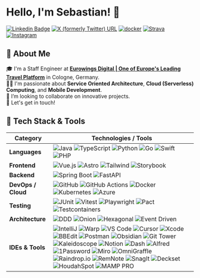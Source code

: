# Hello, I'm Sebastian! 👋

[![Linkedin Badge](https://img.shields.io/badge/-messingfeld-blue?style=flat-square&logo=Linkedin&logoColor=white&link=https://to.messeb.com/contact)](https://to.messeb.com/contact)
[![X (formerly Twitter) URL](https://img.shields.io/badge/-grey?style=flat-square&label=_messeb&logo=X&logoColor=white&link=https://to.messeb.com/twitter)](https://to.messeb.com/twitter)
[![docker](https://img.shields.io/badge/-messeb-1D63ED?style=flat-square&logo=docker&logoColor=white&link=https://to.messeb.com/dockerhub)](https://to.messeb.com/dockerhub)
[![Strava](https://img.shields.io/badge/-messeb-orange?style=flat-square&logo=Strava&logoColor=white&link=https://to.messeb.com/strava)](https://to.messeb.com/strava)
[![Instagram](https://img.shields.io/badge/-messeb-E4405F?style=flat-square&logo=Instagram&logoColor=white&link=https://to.messeb.com/instagram)](https://to.messeb.com/instagram)


## 🚀 About Me
🎓 I'm a Staff Engineer at **[Eurowings Digital | One of Europe's Leading Travel Platform](https://to.messeb.com/ewd)** in Cologne, Germany.  
👨‍💻 I'm passionate about **Service Oriented Architecture**, **Cloud (Serverless) Computing**, and **Mobile Development**.  
👯 I’m looking to collaborate on innovative projects.  
🎉 Let's get in touch!

## 🧰 Tech Stack & Tools

| Category       | Technologies / Tools                                                                                                                                                            |
|----------------|----------------------------------------------------------------------------------------------------------------------------------------------------------------------------------|
| **Languages**  | ![Java](https://img.shields.io/badge/Java-ED8B00?logo=java&logoColor=white) ![TypeScript](https://img.shields.io/badge/TypeScript-3178C6?logo=typescript&logoColor=white) ![Python](https://img.shields.io/badge/Python-3776AB?logo=python&logoColor=white) ![Go](https://img.shields.io/badge/Go-00ADD8?logo=go&logoColor=white) ![Swift](https://img.shields.io/badge/Swift-FA7343?logo=swift&logoColor=white) ![PHP](https://img.shields.io/badge/PHP-777BB4?logo=php&logoColor=white) |
| **Frontend**   | ![Vue.js](https://img.shields.io/badge/Vue.js-4FC08D?logo=vue.js&logoColor=white) ![Astro](https://img.shields.io/badge/Astro-000000?logo=astro&logoColor=white) ![Tailwind](https://img.shields.io/badge/TailwindCSS-06B6D4?logo=tailwind-css&logoColor=white) ![Storybook](https://img.shields.io/badge/Storybook-FF4785?logo=storybook&logoColor=white) |
| **Backend**    | ![Spring Boot](https://img.shields.io/badge/Spring_Boot-6DB33F?logo=spring-boot&logoColor=white) ![FastAPI](https://img.shields.io/badge/FastAPI-009688?logo=fastapi&logoColor=white) |
| **DevOps / Cloud** | ![GitHub](https://img.shields.io/badge/GitHub-181717?logo=github&logoColor=white) ![GitHub Actions](https://img.shields.io/badge/GitHub_Actions-2088FF?logo=githubactions&logoColor=white) ![Docker](https://img.shields.io/badge/Docker-2496ED?logo=docker&logoColor=white) ![Kubernetes](https://img.shields.io/badge/Kubernetes-326CE5?logo=kubernetes&logoColor=white) ![Azure](https://img.shields.io/badge/Azure-0078D4?logo=microsoft-azure&logoColor=white) |
| **Testing**    | ![JUnit](https://img.shields.io/badge/JUnit-25A162?logo=testing-library&logoColor=white) ![Vitest](https://img.shields.io/badge/Vitest-6E9F18?logo=vitest&logoColor=white) ![Playwright](https://img.shields.io/badge/Playwright-2EAD33?logo=playwright&logoColor=white) ![Pact](https://img.shields.io/badge/Pact-FF4F00?logo=pact&logoColor=white) ![Testcontainers](https://img.shields.io/badge/Testcontainers-212121?logo=docker&logoColor=white) |
| **Architecture** | ![DDD](https://img.shields.io/badge/DDD-7952B3?logo=archlinux&logoColor=white) ![Onion](https://img.shields.io/badge/Onion_Architecture-8A2BE2?logo=layers&logoColor=white) ![Hexagonal](https://img.shields.io/badge/Hexagonal_Architecture-4682B4?logo=apps&logoColor=white) ![Event Driven](https://img.shields.io/badge/Event_Driven-FF9900?logo=apache-kafka&logoColor=white) |
| **IDEs & Tools** | ![IntelliJ](https://img.shields.io/badge/IntelliJ_IDEA-000000?logo=intellij-idea&logoColor=white) ![Warp](https://img.shields.io/badge/Warp-0E1117?logo=warp&logoColor=white) ![VS Code](https://img.shields.io/badge/VS_Code-007ACC?logo=visual-studio-code&logoColor=white) ![Cursor](https://img.shields.io/badge/Cursor-5C5CFF?logo=cursor&logoColor=white) ![Xcode](https://img.shields.io/badge/Xcode-1575F9?logo=xcode&logoColor=white) ![BBEdit](https://img.shields.io/badge/BBEdit-003366?logo=bbedit&logoColor=white) ![Postman](https://img.shields.io/badge/Postman-FF6C37?logo=postman&logoColor=white) ![Obsidian](https://img.shields.io/badge/Obsidian-483699?logo=obsidian&logoColor=white) ![Git Tower](https://img.shields.io/badge/Tower_Git-4E4E4E?logo=git&logoColor=white) ![Kaleidoscope](https://img.shields.io/badge/Kaleidoscope-FFAD00?logo=google-chrome&logoColor=white) ![Notion](https://img.shields.io/badge/Notion-000000?logo=notion&logoColor=white) ![Dash](https://img.shields.io/badge/Dash-FFCC00?logo=data&logoColor=black) ![Alfred](https://img.shields.io/badge/Alfred-5C2D91?logo=apple&logoColor=white) ![1Password](https://img.shields.io/badge/1Password-3399FF?logo=1password&logoColor=white) ![Miro](https://img.shields.io/badge/Miro-050038?logo=miro&logoColor=yellow) ![OmniGraffle](https://img.shields.io/badge/OmniGraffle-008C8C?logo=omni&logoColor=white) ![Raindrop.io](https://img.shields.io/badge/Raindrop.io-0078FF?logo=raindropio&logoColor=white) ![RemNote](https://img.shields.io/badge/RemNote-0048BA?logo=openai&logoColor=white) ![SnagIt](https://img.shields.io/badge/SnagIt-0078CC?logo=snagit&logoColor=white) ![Deckset](https://img.shields.io/badge/Deckset-F04F30?logo=slides&logoColor=white) ![HoudahSpot](https://img.shields.io/badge/HoudahSpot-004488?logo=search&logoColor=white) ![MAMP PRO](https://img.shields.io/badge/MAMP_PRO-0277BD?logo=mamp&logoColor=white) |
